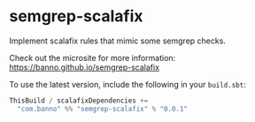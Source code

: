 # semgrep-scalafix

Implement scalafix rules that mimic some semgrep checks.

Check out the microsite for more information: https://banno.github.io/semgrep-scalafix

To use the latest version, include the following in your `build.sbt`:

```scala
ThisBuild / scalafixDependencies += 
  "com.banno" %% "semgrep-scalafix" % "0.0.1"
```
